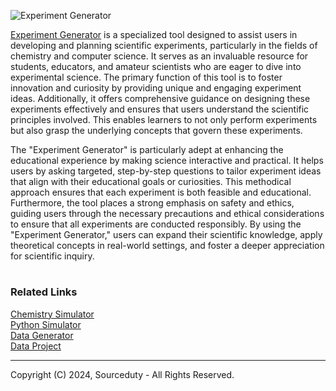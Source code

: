 ![Experiment Generator](https://github.com/sourceduty/Experiment_Generator/assets/123030236/e6cda21a-2bbc-40c8-9db7-d1eb006921d8)

[Experiment Generator](https://chat.openai.com/g/g-CyF0pXfLi-experiment-generator) is a specialized tool designed to assist users in developing and planning scientific experiments, particularly in the fields of chemistry and computer science. It serves as an invaluable resource for students, educators, and amateur scientists who are eager to dive into experimental science. The primary function of this tool is to foster innovation and curiosity by providing unique and engaging experiment ideas. Additionally, it offers comprehensive guidance on designing these experiments effectively and ensures that users understand the scientific principles involved. This enables learners to not only perform experiments but also grasp the underlying concepts that govern these experiments.

The "Experiment Generator" is particularly adept at enhancing the educational experience by making science interactive and practical. It helps users by asking targeted, step-by-step questions to tailor experiment ideas that align with their educational goals or curiosities. This methodical approach ensures that each experiment is both feasible and educational. Furthermore, the tool places a strong emphasis on safety and ethics, guiding users through the necessary precautions and ethical considerations to ensure that all experiments are conducted responsibly. By using the "Experiment Generator," users can expand their scientific knowledge, apply theoretical concepts in real-world settings, and foster a deeper appreciation for scientific inquiry.

#
### Related Links

[Chemistry Simulator](https://github.com/sourceduty/Chemistry_Simulator)
<br>
[Python Simulator](https://chat.openai.com/g/g-NLUSBfccY-python-simulator)
<br>
[Data Generator](https://chat.openai.com/g/g-z6S0qcei3-data-generator)
<br>
[Data Project](https://chat.openai.com/g/g-Rwc3ikNU7-data-project)

***
Copyright (C) 2024, Sourceduty - All Rights Reserved.
